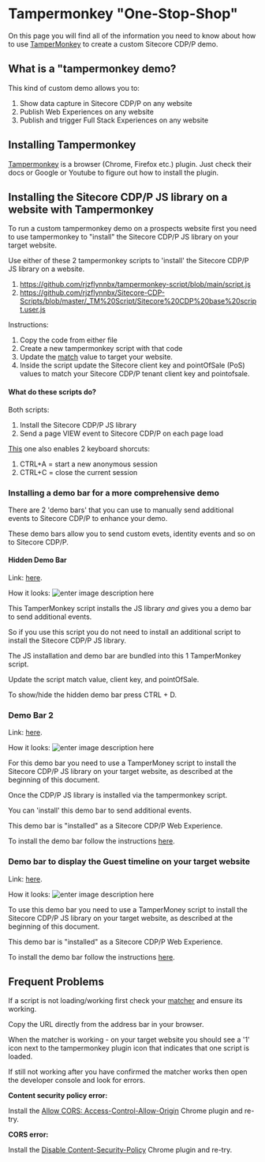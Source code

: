 # Tampermonkey "One-Stop-Shop"


On this page you will find all of the information you need to know about how to use [TamperMonkey](https://www.tampermonkey.net/) to create a custom Sitecore CDP/P demo.


## What is a "tampermonkey demo?

This kind of custom demo allows you to:
 1. Show data capture in Sitecore CDP/P on any website
 2. Publish Web Experiences on any website
 3. Publish and trigger Full Stack Experiences on any website

## Installing Tampermonkey

[Tampermonkey](https://www.tampermonkey.net/) is a browser (Chrome, Firefox etc.) plugin. Just check their docs or Google or Youtube to figure out how to install the plugin.

## Installing the Sitecore CDP/P JS library on a website with Tampermonkey

To run a custom tampermonkey demo on a prospects website first you need to use tampermonkey to "install" the Sitecore CDP/P JS library on your target website.

Use either of these 2 tampermonkey scripts to 'install' the Sitecore CDP/P JS library on a website.

1. https://github.com/rjzflynnbx/tampermonkey-script/blob/main/script.js
2. https://github.com/rjzflynnbx/Sitecore-CDP-Scripts/blob/master/_TM%20Script/Sitecore%20CDP%20base%20script.user.js

Instructions:
 1. Copy the code from either file
 2. Create a new tampermonkey script with that code
 3.   Update the [match](https://www.tampermonkey.net/documentation.php#_match) value to target your website.
  4. Inside the script update the  Sitecore client key and pointOfSale (PoS) values to match your Sitecore CDP/P tenant client key and pointofsale.

#### What do these scripts do?

Both scripts:
1. Install the Sitecore CDP/P JS library
2. Send a page VIEW event to Sitecore CDP/P on each page load

[This](https://github.com/rjzflynnbx/tampermonkey-script/blob/main/script.js) one also enables 2 keyboard shorcuts:
1. CTRL+A = start a new anonymous session
2. CTRL+C = close the current session

### Installing a demo bar for a more comprehensive demo

There are 2 'demo bars' that you can use to manually send additional events to Sitecore CDP/P to enhance your demo.

These demo bars allow you to send custom evets, identity events and so on to Sitecore CDP/P.

#### Hidden Demo Bar

Link: [here](https://github.com/rjzflynnbx/tampermonkey-script/tree/main/demos/generic_demo_with_menu).

How it looks: 
![enter image description here](https://i.ibb.co/g3khp68/Screenshot-2022-07-28-at-14-30-16.png)

This TamperMonkey script installs the JS library *and* gives you a demo bar to send additional events.

So if you use this script you do not need to install an additional script to install the Sitecore CDP/P JS library.

The JS installation and demo bar are bundled into this 1 TamperMonkey script.

Update the script match value, client key, and pointOfSale.

To show/hide the hidden demo bar press CTRL + D.

### Demo Bar 2

Link: [here](https://github.com/rjzflynnbx/Sitecore-CDP-Scripts/tree/master/Experiences/Web/Slide%20out%20demo%20bar).

How it looks: 
![enter image description here](https://camo.githubusercontent.com/1118f22c2bd09014b14bee80cb29ddf3338cacbcf77072cf4e2fb9990d099b7d/68747470733a2f2f692e6962622e636f2f73527a66774b4b2f53637265656e73686f742d323032322d30342d30372d61742d31302d35322d31382e706e67)

For this demo bar you need to use a TamperMoney script to install the Sitecore CDP/P JS library on your target website, as described at the beginning of this document.

Once the CDP/P JS library is installed via the tampermonkey script.

You can 'install' this demo bar to send additional events.

This demo bar is "installed" as a Sitecore CDP/P Web Experience.

To install the demo bar follow the instructions [here](https://github.com/rjzflynnbx/Sitecore-CDP-Scripts/tree/master/Experiences/Web).

### Demo bar to display the Guest timeline on your target website

Link: [here](https://github.com/rjzflynnbx/Sitecore-CDP-Scripts/tree/master/Experiences/Web/Slide%20our%20guest%20data%20bar).

How it looks: 
![enter image description here](https://camo.githubusercontent.com/2a55fd4e976f9f300d3d00f186efd536138420f3a0b4e86ab9754d2836e66a4e/68747470733a2f2f692e6962622e636f2f724774723048352f7468756d626e61696c2d696d6167653030332d322e706e67)

To use this demo bar you need to use a TamperMoney script to install the Sitecore CDP/P JS library on your target website, as described at the beginning of this document.

This demo bar is "installed" as a Sitecore CDP/P Web Experience.

To install the demo bar follow the instructions [here](https://github.com/rjzflynnbx/Sitecore-CDP-Scripts/tree/master/Experiences/Web).

## Frequent Problems 

If a script is not loading/working first check your [matcher](https://www.tampermonkey.net/documentation.php#_match) and ensure its working.

Copy the URL directly from the address bar in your browser.

When the matcher is working - on your target website you should see a '1' icon next to the tampermonkey plugin icon that indicates that one script is loaded.

If still not working after you have confirmed the matcher works then open the developer console and look for errors.

 **Content security policy error:**

Install the  [ Allow CORS: Access-Control-Allow-Origin](https://chrome.google.com/webstore/detail/allow-cors-access-control/lhobafahddgcelffkeicbaginigeejlf?hl=en#:~:text=Allow%20CORS%3A%20Access%2DControl%2DAllow%2DOrigin%20lets%20you,default%20(in%20JavaScript%20APIs).) Chrome plugin and re-try.


 **CORS error:**

Install the  [Disable Content-Security-Policy](https://chrome.google.com/webstore/detail/disable-content-security/ieelmcmcagommplceebfedjlakkhpden?hl=en) Chrome plugin and re-try.
